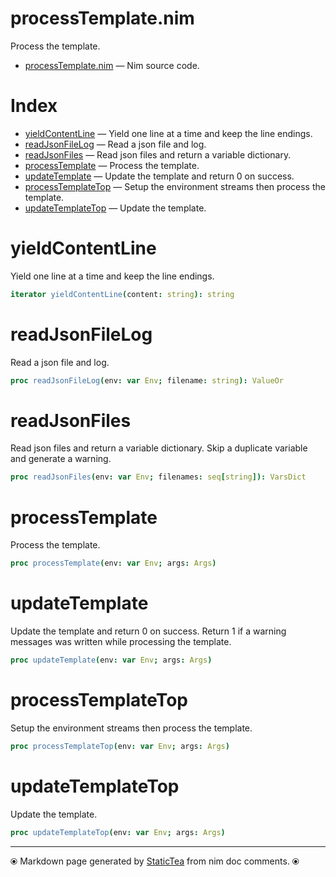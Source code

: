 # processTemplate.nim

Process the template.

* [processTemplate.nim](../src/processTemplate.nim) &mdash; Nim source code.
# Index

* [yieldContentLine](#yieldcontentline) &mdash; Yield one line at a time and keep the line endings.
* [readJsonFileLog](#readjsonfilelog) &mdash; Read a json file and log.
* [readJsonFiles](#readjsonfiles) &mdash; Read json files and return a variable dictionary.
* [processTemplate](#processtemplate) &mdash; Process the template.
* [updateTemplate](#updatetemplate) &mdash; Update the template and return 0 on success.
* [processTemplateTop](#processtemplatetop) &mdash; Setup the environment streams then process the template.
* [updateTemplateTop](#updatetemplatetop) &mdash; Update the template.

# yieldContentLine

Yield one line at a time and keep the line endings.

```nim
iterator yieldContentLine(content: string): string
```

# readJsonFileLog

Read a json file and log.

```nim
proc readJsonFileLog(env: var Env; filename: string): ValueOr
```

# readJsonFiles

Read json files and return a variable dictionary.  Skip a duplicate variable and generate a warning.

```nim
proc readJsonFiles(env: var Env; filenames: seq[string]): VarsDict
```

# processTemplate

Process the template.

```nim
proc processTemplate(env: var Env; args: Args)
```

# updateTemplate

Update the template and return 0 on success. Return 1 if a warning messages was written while processing the template.

```nim
proc updateTemplate(env: var Env; args: Args)
```

# processTemplateTop

Setup the environment streams then process the template.

```nim
proc processTemplateTop(env: var Env; args: Args)
```

# updateTemplateTop

Update the template.

```nim
proc updateTemplateTop(env: var Env; args: Args)
```


---
⦿ Markdown page generated by [StaticTea](https://github.com/flenniken/statictea/) from nim doc comments. ⦿

